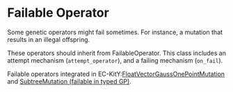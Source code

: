 # Failable Operator
Some genetic operators might fail sometimes.
For instance, a mutation that results in an illegal offspring.

These operators should inherit from FailableOperator. This class includes an attempt mechanism (`attempt_operator`), and a failing mechanism (`on_fail`).

Failable operators integrated in EC-KitY:[FloatVectorGaussOnePointMutation](https://github.com/EC-KitY/EC-KitY/blob/main/eckity/genetic_operators/mutations/vector_n_point_mutation.py) and [SubtreeMutation (failable in typed GP)](https://github.com/EC-KitY/EC-KitY/blob/main/eckity/genetic_operators/mutations/subtree_mutation.py).

